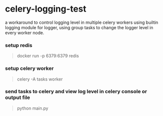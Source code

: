 # celery-logging-test

a workaround to control logging level in multiple celery workers
using builtin logging module for logger, using group tasks to change the logger level in every worker node.

### setup redis
> docker run -p 6379:6379 redis

### setup celery worker
> celery -A tasks worker

### send tasks to celery and view log level in celery console or output file
> python main.py 